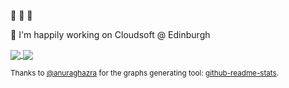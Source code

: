 🙊 🙈 🙉

👷 I'm happily working on Cloudsoft @ Edinburgh 

<a href="#" onclick="return false;">
  <img align="center" src="https://github-readme-stats.vercel.app/api?username=jcabrerizo&count_private=true&hide=issues&show_icons=true&theme=github_dark&hide_border=true" />
</a>

<a href="#" onclick="return false;">
  <img align="center" src="https://github-readme-stats.vercel.app/api/top-langs/?username=jcabrerizo&count_private=true&theme=github_dark&hide_border=true" />
</a>

<sub>Thanks to [@anuraghazra](https://github.com/anuraghazra) for the graphs generating tool:  [github-readme-stats](https://github.com/anuraghazra/github-readme-stats).</sub>

<!--
**jcabrerizo/jcabrerizo** is a ✨ _special_ ✨ repository because its `README.md` (this file) appears on your GitHub profile.

Here are some ideas to get you started:

- 🔭 I’m currently working on ...
- 🌱 I’m currently learning ...
- 👯 I’m looking to collaborate on ...
- 🤔 I’m looking for help with ...
- 💬 Ask me about ...
- 📫 How to reach me: ...
- 😄 Pronouns: ...
- ⚡ Fun fact: ...
-->
